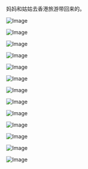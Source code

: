 妈妈和姑姑去香港旅游带回来的。

![Image](https://github.com/user-attachments/assets/81e143be-9eaa-4ad3-85b0-f6c086a48b91)

![Image](https://github.com/user-attachments/assets/cbccc265-98cd-4896-8b46-b68cf7cbf047)

![Image](https://github.com/user-attachments/assets/d104b075-fccf-4b8a-9ca3-5e5d27911164)

![Image](https://github.com/user-attachments/assets/6a974ec3-22c7-48f7-9435-5b39d8aaa5d3)

![Image](https://github.com/user-attachments/assets/bd6342f9-55a5-43c8-b7b3-e0f0ee51f6ff)

![Image](https://github.com/user-attachments/assets/ab23a53c-c10c-46e9-a447-50547ca5c561)

![Image](https://github.com/user-attachments/assets/0e5a2484-3e63-4bd4-8048-57ef91fbd1a0)

![Image](https://github.com/user-attachments/assets/9f42f1d9-9f86-4c07-97fe-55c68752351a)

![Image](https://github.com/user-attachments/assets/14790c4f-1e30-4b73-8787-36855eb6e635)

![Image](https://github.com/user-attachments/assets/441774ec-44c1-4de7-8471-c697c32c69f9)

![Image](https://github.com/user-attachments/assets/0f7b2955-ec57-4eac-9ff8-f2467750e353)

![Image](https://github.com/user-attachments/assets/d22c0e46-6396-4cdd-b795-8ddef9a6fecc)

![Image](https://github.com/user-attachments/assets/036faeaa-7de6-4053-9320-49f10ae4b557)

<!-- ##{"timestamp":1400947200}## -->